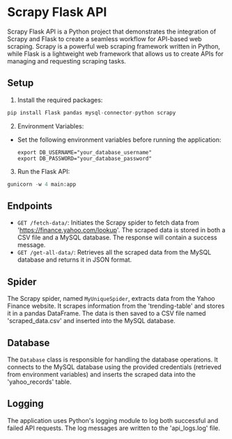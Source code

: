 # Scrapy Flask API

Scrapy Flask API is a Python project that demonstrates the integration of Scrapy and Flask to create a seamless workflow for API-based web scraping. Scrapy is a powerful web scraping framework written in Python, while Flask is a lightweight web framework that allows us to create APIs for managing and requesting scraping tasks.

## Setup

1. Install the required packages:

```py
pip install Flask pandas mysql-connector-python scrapy
```


2. Environment Variables:
- Set the following environment variables before running the application:
  ```
  export DB_USERNAME="your_database_username"
  export DB_PASSWORD="your_database_password"
  ```

3. Run the Flask API:

```py
gunicorn -w 4 main:app
```


## Endpoints

- `GET /fetch-data/`: Initiates the Scrapy spider to fetch data from 'https://finance.yahoo.com/lookup'. The scraped data is stored in both a CSV file and a MySQL database. The response will contain a success message.
- `GET /get-all-data/`: Retrieves all the scraped data from the MySQL database and returns it in JSON format.

## Spider

The Scrapy spider, named `MyUniqueSpider`, extracts data from the Yahoo Finance website. It scrapes information from the 'trending-table' and stores it in a pandas DataFrame. The data is then saved to a CSV file named 'scraped_data.csv' and inserted into the MySQL database.

## Database

The `Database` class is responsible for handling the database operations. It connects to the MySQL database using the provided credentials (retrieved from environment variables) and inserts the scraped data into the 'yahoo_records' table.

## Logging

The application uses Python's logging module to log both successful and failed API requests. The log messages are written to the 'api_logs.log' file.
